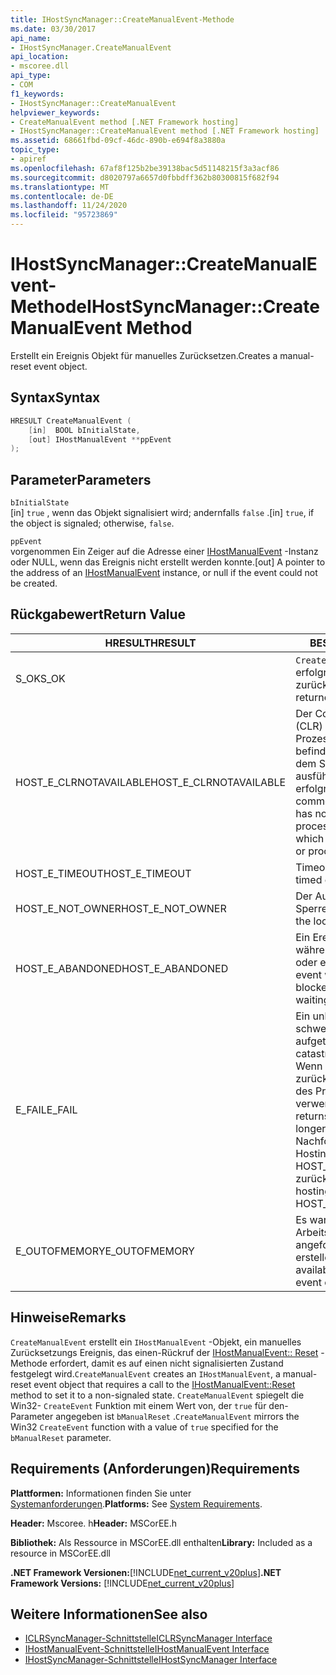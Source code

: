 ```yaml
---
title: IHostSyncManager::CreateManualEvent-Methode
ms.date: 03/30/2017
api_name:
- IHostSyncManager.CreateManualEvent
api_location:
- mscoree.dll
api_type:
- COM
f1_keywords:
- IHostSyncManager::CreateManualEvent
helpviewer_keywords:
- CreateManualEvent method [.NET Framework hosting]
- IHostSyncManager::CreateManualEvent method [.NET Framework hosting]
ms.assetid: 68661fbd-09cf-46dc-890b-e694f8a3880a
topic_type:
- apiref
ms.openlocfilehash: 67af8f125b2be39138bac5d51148215f3a3acf86
ms.sourcegitcommit: d8020797a6657d0fbbdff362b80300815f682f94
ms.translationtype: MT
ms.contentlocale: de-DE
ms.lasthandoff: 11/24/2020
ms.locfileid: "95723869"
---
```

# <a name="ihostsyncmanagercreatemanualevent-method"></a><span data-ttu-id="c7e86-102">IHostSyncManager::CreateManualEvent-Methode</span><span class="sxs-lookup"><span data-stu-id="c7e86-102">IHostSyncManager::CreateManualEvent Method</span></span>

<span data-ttu-id="c7e86-103">Erstellt ein Ereignis Objekt für manuelles Zurücksetzen.</span><span class="sxs-lookup"><span data-stu-id="c7e86-103">Creates a manual-reset event object.</span></span>  
  
## <a name="syntax"></a><span data-ttu-id="c7e86-104">Syntax</span><span class="sxs-lookup"><span data-stu-id="c7e86-104">Syntax</span></span>  
  
```cpp  
HRESULT CreateManualEvent (  
    [in]  BOOL bInitialState,  
    [out] IHostManualEvent **ppEvent  
);  
```  
  
## <a name="parameters"></a><span data-ttu-id="c7e86-105">Parameter</span><span class="sxs-lookup"><span data-stu-id="c7e86-105">Parameters</span></span>  

 `bInitialState`  
 <span data-ttu-id="c7e86-106">[in] `true` , wenn das Objekt signalisiert wird; andernfalls `false` .</span><span class="sxs-lookup"><span data-stu-id="c7e86-106">[in] `true`, if the object is signaled; otherwise, `false`.</span></span>  
  
 `ppEvent`  
 <span data-ttu-id="c7e86-107">vorgenommen Ein Zeiger auf die Adresse einer [IHostManualEvent](ihostmanualevent-interface.md) -Instanz oder NULL, wenn das Ereignis nicht erstellt werden konnte.</span><span class="sxs-lookup"><span data-stu-id="c7e86-107">[out] A pointer to the address of an [IHostManualEvent](ihostmanualevent-interface.md) instance, or null if the event could not be created.</span></span>  
  
## <a name="return-value"></a><span data-ttu-id="c7e86-108">Rückgabewert</span><span class="sxs-lookup"><span data-stu-id="c7e86-108">Return Value</span></span>  
  
|<span data-ttu-id="c7e86-109">HRESULT</span><span class="sxs-lookup"><span data-stu-id="c7e86-109">HRESULT</span></span>|<span data-ttu-id="c7e86-110">BESCHREIBUNG</span><span class="sxs-lookup"><span data-stu-id="c7e86-110">Description</span></span>|  
|-------------|-----------------|  
|<span data-ttu-id="c7e86-111">S_OK</span><span class="sxs-lookup"><span data-stu-id="c7e86-111">S_OK</span></span>|<span data-ttu-id="c7e86-112">`CreateManualEvent` wurde erfolgreich zurückgegeben.</span><span class="sxs-lookup"><span data-stu-id="c7e86-112">`CreateManualEvent` returned successfully.</span></span>|  
|<span data-ttu-id="c7e86-113">HOST_E_CLRNOTAVAILABLE</span><span class="sxs-lookup"><span data-stu-id="c7e86-113">HOST_E_CLRNOTAVAILABLE</span></span>|<span data-ttu-id="c7e86-114">Der Common Language Runtime (CLR) wurde nicht in einen Prozess geladen, oder die CLR befindet sich in einem Zustand, in dem Sie verwalteten Code nicht ausführen oder den-Befehl nicht erfolgreich verarbeiten kann.</span><span class="sxs-lookup"><span data-stu-id="c7e86-114">The common language runtime (CLR) has not been loaded into a process, or the CLR is in a state in which it cannot run managed code or process the call successfully.</span></span>|  
|<span data-ttu-id="c7e86-115">HOST_E_TIMEOUT</span><span class="sxs-lookup"><span data-stu-id="c7e86-115">HOST_E_TIMEOUT</span></span>|<span data-ttu-id="c7e86-116">Timeout des Aufrufes.</span><span class="sxs-lookup"><span data-stu-id="c7e86-116">The call timed out.</span></span>|  
|<span data-ttu-id="c7e86-117">HOST_E_NOT_OWNER</span><span class="sxs-lookup"><span data-stu-id="c7e86-117">HOST_E_NOT_OWNER</span></span>|<span data-ttu-id="c7e86-118">Der Aufrufer ist nicht Besitzer der Sperre.</span><span class="sxs-lookup"><span data-stu-id="c7e86-118">The caller does not own the lock.</span></span>|  
|<span data-ttu-id="c7e86-119">HOST_E_ABANDONED</span><span class="sxs-lookup"><span data-stu-id="c7e86-119">HOST_E_ABANDONED</span></span>|<span data-ttu-id="c7e86-120">Ein Ereignis wurde abgebrochen, während ein blockierter Thread oder eine Fiber darauf wartete.</span><span class="sxs-lookup"><span data-stu-id="c7e86-120">An event was canceled while a blocked thread or fiber was waiting on it.</span></span>|  
|<span data-ttu-id="c7e86-121">E_FAIL</span><span class="sxs-lookup"><span data-stu-id="c7e86-121">E_FAIL</span></span>|<span data-ttu-id="c7e86-122">Ein unbekannter schwerwiegender Fehler ist aufgetreten.</span><span class="sxs-lookup"><span data-stu-id="c7e86-122">An unknown catastrophic failure occurred.</span></span> <span data-ttu-id="c7e86-123">Wenn eine Methode E_FAIL zurückgibt, ist die CLR innerhalb des Prozesses nicht mehr verwendbar.</span><span class="sxs-lookup"><span data-stu-id="c7e86-123">When a method returns E_FAIL, the CLR is no longer usable within the process.</span></span> <span data-ttu-id="c7e86-124">Nachfolgende Aufrufe von Hostingmethoden geben HOST_E_CLRNOTAVAILABLE zurück.</span><span class="sxs-lookup"><span data-stu-id="c7e86-124">Subsequent calls to hosting methods return HOST_E_CLRNOTAVAILABLE.</span></span>|  
|<span data-ttu-id="c7e86-125">E_OUTOFMEMORY</span><span class="sxs-lookup"><span data-stu-id="c7e86-125">E_OUTOFMEMORY</span></span>|<span data-ttu-id="c7e86-126">Es war nicht genügend Arbeitsspeicher verfügbar, um das angeforderte Ereignis Objekt zu erstellen.</span><span class="sxs-lookup"><span data-stu-id="c7e86-126">Not enough memory was available to create the requested event object.</span></span>|  
  
## <a name="remarks"></a><span data-ttu-id="c7e86-127">Hinweise</span><span class="sxs-lookup"><span data-stu-id="c7e86-127">Remarks</span></span>  

 <span data-ttu-id="c7e86-128">`CreateManualEvent` erstellt ein `IHostManualEvent` -Objekt, ein manuelles Zurücksetzungs Ereignis, das einen-Rückruf der [IHostManualEvent:: Reset](ihostmanualevent-reset-method.md) -Methode erfordert, damit es auf einen nicht signalisierten Zustand festgelegt wird.</span><span class="sxs-lookup"><span data-stu-id="c7e86-128">`CreateManualEvent` creates an `IHostManualEvent`, a manual-reset event object that requires a call to the [IHostManualEvent::Reset](ihostmanualevent-reset-method.md) method to set it to a non-signaled state.</span></span> <span data-ttu-id="c7e86-129">`CreateManualEvent` spiegelt die Win32- `CreateEvent` Funktion mit einem Wert von, der `true` für den-Parameter angegeben ist `bManualReset` .</span><span class="sxs-lookup"><span data-stu-id="c7e86-129">`CreateManualEvent` mirrors the Win32 `CreateEvent` function with a value of `true` specified for the `bManualReset` parameter.</span></span>  
  
## <a name="requirements"></a><span data-ttu-id="c7e86-130">Requirements (Anforderungen)</span><span class="sxs-lookup"><span data-stu-id="c7e86-130">Requirements</span></span>  

 <span data-ttu-id="c7e86-131">**Plattformen:** Informationen finden Sie unter [Systemanforderungen](../../get-started/system-requirements.md).</span><span class="sxs-lookup"><span data-stu-id="c7e86-131">**Platforms:** See [System Requirements](../../get-started/system-requirements.md).</span></span>  
  
 <span data-ttu-id="c7e86-132">**Header:** Mscoree. h</span><span class="sxs-lookup"><span data-stu-id="c7e86-132">**Header:** MSCorEE.h</span></span>  
  
 <span data-ttu-id="c7e86-133">**Bibliothek:** Als Ressource in MSCorEE.dll enthalten</span><span class="sxs-lookup"><span data-stu-id="c7e86-133">**Library:** Included as a resource in MSCorEE.dll</span></span>  
  
 <span data-ttu-id="c7e86-134">**.NET Framework Versionen:**[!INCLUDE[net_current_v20plus](../../../../includes/net-current-v20plus-md.md)]</span><span class="sxs-lookup"><span data-stu-id="c7e86-134">**.NET Framework Versions:** [!INCLUDE[net_current_v20plus](../../../../includes/net-current-v20plus-md.md)]</span></span>  
  
## <a name="see-also"></a><span data-ttu-id="c7e86-135">Weitere Informationen</span><span class="sxs-lookup"><span data-stu-id="c7e86-135">See also</span></span>

- [<span data-ttu-id="c7e86-136">ICLRSyncManager-Schnittstelle</span><span class="sxs-lookup"><span data-stu-id="c7e86-136">ICLRSyncManager Interface</span></span>](iclrsyncmanager-interface.md)
- [<span data-ttu-id="c7e86-137">IHostManualEvent-Schnittstelle</span><span class="sxs-lookup"><span data-stu-id="c7e86-137">IHostManualEvent Interface</span></span>](ihostmanualevent-interface.md)
- [<span data-ttu-id="c7e86-138">IHostSyncManager-Schnittstelle</span><span class="sxs-lookup"><span data-stu-id="c7e86-138">IHostSyncManager Interface</span></span>](ihostsyncmanager-interface.md)
